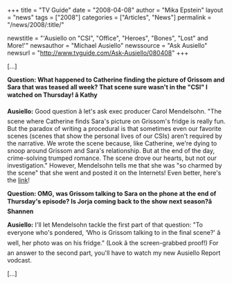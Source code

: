 +++
title = "TV Guide"
date = "2008-04-08"
author = "Mika Epstein"
layout = "news"
tags = ["2008"]
categories = ["Articles", "News"]
permalink = "/news/2008/:title/"

newstitle = "'Ausiello on \"CSI\", \"Office\", \"Heroes\", \"Bones\", \"Lost\" and More!'"
newsauthor = "Michael Ausiello"
newssource = "Ask Ausiello"
newsurl = "http://www.tvguide.com/Ask-Ausiello/080408"
+++

[...]

**Question: What happened to Catherine finding the picture of Grissom and Sara that was teased all week? That scene sure wasn't in the "CSI" I watched on Thursday! â Kathy**

**Ausiello:** Good question â let's ask exec producer Carol Mendelsohn. "The scene where Catherine finds Sara's picture on Grissom's fridge is really fun. But the paradox of writing a procedural is that sometimes even our favorite scenes (scenes that show the personal lives of our CSIs) aren't required by the narrative. We wrote the scene because, like Catherine, we're dying to snoop around Grissom and Sara's relationship. But at the end of the day, crime-solving trumped romance. The scene drove our hearts, but not our investigation." However, Mendelsohn tells me that she was "so charmed by the scene" that she went and posted it on the Internets! Even better, here's the [link](http://www.youtube.com/watch?v=7nyTQBE7vCI)!

**Question: OMG, was Grissom talking to Sara on the phone at the end of Thursday's episode? Is Jorja coming back to the show next season?â Shannen**

**Ausiello:** I'll let Mendelsohn tackle the first part of that question: "To everyone who's pondered, &#8216;Who is Grissom talking to in the final scene?' â well, her photo was on his fridge." (Look â the screen-grabbed proof!) For an answer to the second part, you'll have to watch my new Ausiello Report vodcast. 

[...]

